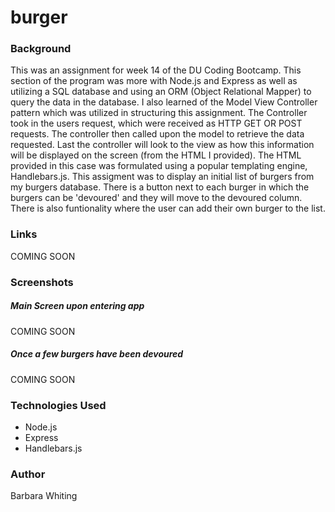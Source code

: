 # burger

### Background
This was an assignment for week 14 of the DU Coding Bootcamp. This section of the program was more with Node.js and Express as well as utilizing a SQL database and using an ORM 
(Object Relational Mapper) to query the data in the database. I also learned of the Model View Controller pattern which was utilized in structuring this assignment. The Controller
took in the users request, which were received as HTTP GET OR POST requests. The controller then called upon the model to retrieve the data requested. Last the controller will look
to the view as how this information will be displayed on the screen (from the HTML I provided). The HTML provided in this case was formulated using a popular templating engine,
Handlebars.js.
This assigment was to display an initial list of burgers from my burgers database. There is a button next to each burger in which the burgers can be 'devoured' and they will move 
to the devoured column. There is also funtionality where the user can add their own burger to the list.

### Links
COMING SOON

### Screenshots 

##### Main Screen upon entering app

COMING SOON



##### Once a few burgers have been devoured

COMING SOON


### Technologies Used

* Node.js
* Express
* Handlebars.js

### Author
Barbara Whiting
